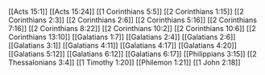[[Acts 15:1]]
[[Acts 15:24]]
[[1 Corinthians 5:5]]
[[2 Corinthians 1:15]]
[[2 Corinthians 2:3]]
[[2 Corinthians 2:6]]
[[2 Corinthians 5:16]]
[[2 Corinthians 7:16]]
[[2 Corinthians 8:22]]
[[2 Corinthians 10:2]]
[[2 Corinthians 10:6]]
[[2 Corinthians 13:10]]
[[Galatians 1:7]]
[[Galatians 2:4]]
[[Galatians 2:6]]
[[Galatians 3:1]]
[[Galatians 4:11]]
[[Galatians 4:17]]
[[Galatians 4:20]]
[[Galatians 5:12]]
[[Galatians 6:12]]
[[Galatians 6:17]]
[[Philippians 3:15]]
[[2 Thessalonians 3:4]]
[[1 Timothy 1:20]]
[[Philemon 1:21]]
[[1 John 2:18]]
